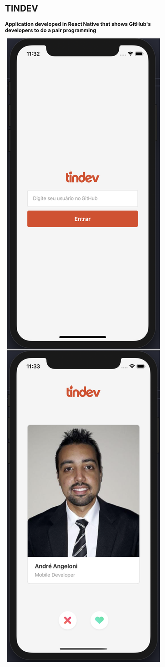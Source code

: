 # TINDEV

### Application developed in React Native that shows GitHub's developers to do a pair programming

<p align="center">
<img src="src/assets/GitHub/Login.png" height="1000" width="491" alt="Login"/>
<img src="src/assets/GitHub/Main.png" height="1000" width="491" alt="Main"/>
</p>